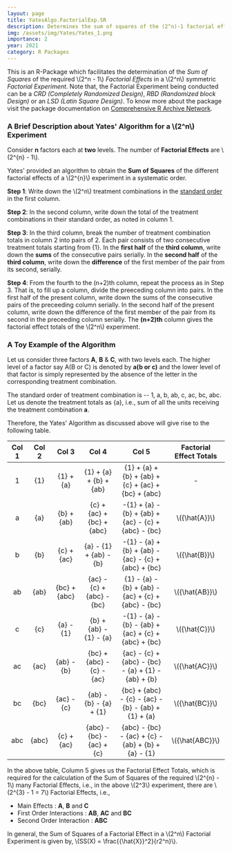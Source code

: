```yaml
---
layout: page
title: YatesAlgo.FactorialExp.SR
description: Determines the sum of squares of the (2^n)-1 factorial effects in a 2^n factorial experiment using Yates' algorithm.
img: /assets/img/Yates/Yates_1.png
importance: 2
year: 2021
category: R Packages
---
```


This is an R-Package which facilitates the determination of the *Sum of Squares* of the required \\(2^n - 1\\) *Factorial Effects* in a \\(2^n\\) symmetric *Factorial Experiment*. Note that, the Factorial Experiment being conducted can be a *CRD (Completely Randomized Design)*, *RBD (Randomized block Design)* or an *LSD (Latin Square Design)*. To know more about the package visit the package documentation on [Comprehensive R Archive Network](https://cran.r-project.org/package=YatesAlgo.FactorialExp.SR).

### A Brief Description about Yates' Algorithm for a \\(2^n\\) Experiment

Consider **n** factors each at **two** levels. The number of **Factorial Effects** are \\(2^{n} - 1\\).

Yates' provided an algorithm to obtain the **Sum of Squares** of the different factorial effects of a \\(2^{n}\\) experiment in a systematic order.

**Step 1**: Write down the \\(2^n\\) treatment combinations in the [standard order](https://cran.r-project.org/package=TrtCombo.FactorialExp.SR) in the first column.

**Step 2**: In the second column, write down the total of the treatment combinations in their standard order, as noted in column 1.

**Step 3**: In the third column, break the number of treatment combination totals in column 2 into pairs of 2. Each pair consists of two consecutive treatment totals starting from {1}. In the **first half** of the **third column**, write down the **sums** of the consecutive pairs serially. In the **second half** of the **third column**, write down the **difference** of the first member of the pair from its second, serially.

**Step 4**: From the fourth to the (n+2)th column, repeat the process as in Step 3. That is, to fill up a column, divide the preeceding column into pairs. In the first half of the present column, write down the sums of the consecutive pairs of the preceeding column serially. In the second half of the present column, write down the difference of the first member of the pair from its second in the preceeding column serially. The **(n+2)th** column gives the factorial effect totals of the \\(2^n\\) experiment.

### A Toy Example of the Algorithm

Let us consider three factors **A**, **B** & **C**, with two levels each. The higher level of a factor say A(B or C) is denoted by **a(b or c)** and the lower level of that factor is simply represented by the absence of the letter in the corresponding treatment combination.

The standard order of treatment combination is -- 1, a, b, ab, c, ac, bc, abc. Let us denote the treatment totals as {a}, i.e., sum of all the units receiving the treatment combination **a**.

Therefore, the Yates' Algorithm as discussed above will give rise to the following table.

| Col 1 | Col 2 | Col 3        | Col 4                     | Col 5                                                                  | Factorial Effect Totals |
| :---: | :---: | :---:        | :---:                     | :---:                                                                  | :---:                   |
| 1    | {1}    | {1} + {a}    | {1} + {a} + {b} + {ab}    | {1} + {a} + {b} + {ab} + {c} + {ac} + {bc} + {abc}                     | -                       |
| a    | {a}    | {b} + {ab}   | {c} + {ac} + {bc} + {abc} | -{1} + {a} - {b} + {ab} + {ac} - {c} + {abc} - {bc}                    | \\({\hat{A}}\\)         |
| b    | {b}    | {c} + {ac}   | {a} - {1} + {ab} - {b}    | -{1} - {a} + {b} + {ab} - {ac} - {c} + {abc} + {bc}                    | \\({\hat{B}}\\)         |
| ab   | {ab}   | {bc} + {abc} | {ac} - {c} + {abc} - {bc} | {1} - {a} - {b} + {ab} - {ac} + {c} + {abc} - {bc}                     | \\({\hat{AB}}\\)        | 
| c    | {c}    | {a} - {1}    | {b} + {ab} - {1} - {a}    | -{1} - {a} - {b} - {ab} + {ac} + {c} + {abc} + {bc}                    | \\({\hat{C}}\\)         |
| ac   | {ac}   | {ab} - {b}   | {bc} + {abc} - {c} - {ac} | {ac} - {c} + {abc} - {bc} - {a} + {1} - {ab} + {b}                     | \\({\hat{AC}}\\)        |
| bc   | {bc}   | {ac} - {c}   | {ab} - {b} - {a} + {1}    | {bc} + {abc} - {c} - {ac} - {b} - {ab} + {1} + {a}                     | \\({\hat{BC}}\\)        |
| abc  | {abc}  | {c} + {ac}   | {abc} - {bc} - {ac} + {c} | {abc} - {bc} - {ac} + {c} - {ab} + {b} + {a} - {1}                     | \\({\hat{ABC}}\\)       |

In the above table, Column 5 gives us the Factorial Effect Totals, which is required for the calculation of the Sum of Squares of the required \\(2^{n} - 1\\) many Factorial Effects, i.e., in the above \\(2^3\\) experiment, there are \\(2^{3} - 1 = 7\\) Factorial Effects, i.e.,

* Main Effects : **A**, **B** and **C**
* First Order Interactions : **AB**, **AC** and **BC**
* Second Order Interaction : **ABC**

In general, the Sum of Squares of a Factorial Effect in a \\(2^n\\) Factorial Experiment is given by, \\(SS(X) = \frac{{\hat{X}}^2}{r2^n}\\).

